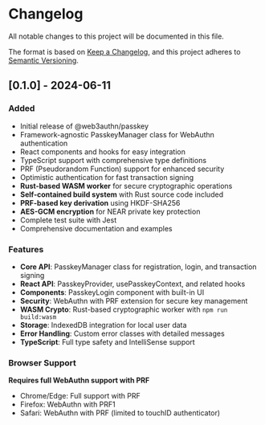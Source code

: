 # Changelog

All notable changes to this project will be documented in this file.

The format is based on [Keep a Changelog](https://keepachangelog.com/en/1.0.0/),
and this project adheres to [Semantic Versioning](https://semver.org/spec/v2.0.0.html).

## [0.1.0] - 2024-06-11

### Added
- Initial release of @web3authn/passkey
- Framework-agnostic PasskeyManager class for WebAuthn authentication
- React components and hooks for easy integration
- TypeScript support with comprehensive type definitions
- PRF (Pseudorandom Function) support for enhanced security
- Optimistic authentication for fast transaction signing
- **Rust-based WASM worker** for secure cryptographic operations
- **Self-contained build system** with Rust source code included
- **PRF-based key derivation** using HKDF-SHA256
- **AES-GCM encryption** for NEAR private key protection
- Complete test suite with Jest
- Comprehensive documentation and examples

### Features
- **Core API**: PasskeyManager class for registration, login, and transaction signing
- **React API**: PasskeyProvider, usePasskeyContext, and related hooks
- **Components**: PasskeyLogin component with built-in UI
- **Security**: WebAuthn with PRF extension for secure key management
- **WASM Crypto**: Rust-based cryptographic worker with `npm run build:wasm`
- **Storage**: IndexedDB integration for local user data
- **Error Handling**: Custom error classes with detailed messages
- **TypeScript**: Full type safety and IntelliSense support

### Browser Support
**Requires full WebAuthn support with PRF**
- Chrome/Edge: Full support with PRF
- Firefox: WebAuthn with PRF1
- Safari: WebAuthn with PRF (limited to touchID authenticator)